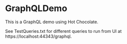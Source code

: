 # GraphQLDemo
This is a GraphQL demo using Hot Chocolate.

See TestQueries.txt for different queries to run from UI at https://localhost:44343/graphql.
